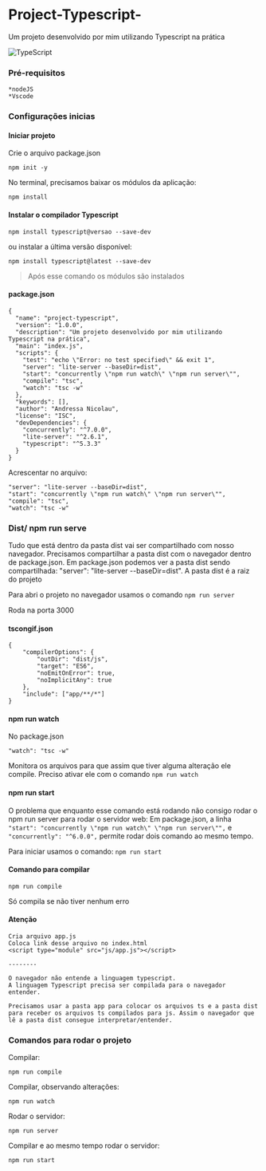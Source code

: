 # Project-Typescript-
Um projeto desenvolvido por mim utilizando Typescript na prática

![TypeScript](https://img.shields.io/badge/TypeScript-007ACC?style=for-the-badge&logo=typescript&logoColor=white)

### Pré-requisitos

    *nodeJS
    *Vscode

### Configurações inicias

#### Iniciar projeto

Crie o arquivo package.json

`npm init -y`

No terminal, precisamos baixar os módulos da aplicação:

`npm install`

#### Instalar o compilador Typescript

`npm install typescript@versao --save-dev`

ou instalar a última versão disponível:

`npm install typescript@latest --save-dev`

>Após esse comando os módulos são instalados

#### package.json
```
{
  "name": "project-typescript",
  "version": "1.0.0",
  "description": "Um projeto desenvolvido por mim utilizando Typescript na prática",
  "main": "index.js",
  "scripts": {
    "test": "echo \"Error: no test specified\" && exit 1",
    "server": "lite-server --baseDir=dist",
    "start": "concurrently \"npm run watch\" \"npm run server\"",
    "compile": "tsc",
    "watch": "tsc -w"
  },
  "keywords": [],
  "author": "Andressa Nicolau",
  "license": "ISC",
  "devDependencies": {
    "concurrently": "^7.0.0",
    "lite-server": "^2.6.1",
    "typescript": "^5.3.3"  
  }
}
```

Acrescentar no arquivo:
```
"server": "lite-server --baseDir=dist",
"start": "concurrently \"npm run watch\" \"npm run server\"",
"compile": "tsc",
"watch": "tsc -w"
```

### Dist/ npm run serve

Tudo que está dentro da pasta dist vai ser compartilhado com nosso navegador.
Precisamos compartilhar a pasta dist com o navegador dentro de package.json.
Em package.json podemos ver a pasta dist sendo compartilhada: "server": "lite-server --baseDir=dist".
A pasta dist é a raiz do projeto 

Para abri o projeto no navegador usamos o comando
`npm run server`

Roda na porta 3000

#### tscongif.json

    {
        "compilerOptions": {
            "outDir": "dist/js",
            "target": "ES6",
            "noEmitOnError": true,
            "noImplicitAny": true
        },
        "include": ["app/**/*"]
    }

#### npm run watch

No package.json 

`"watch": "tsc -w"`

Monitora os arquivos para que assim que tiver alguma alteração ele compile. Preciso ativar ele com o comando `npm run watch`

#### npm run start

O problema que enquanto esse comando está rodando não consigo rodar o npm run server para rodar o servidor web: Em package.json, a linha `"start": "concurrently \"npm run watch\" \"npm run server\"",` e `"concurrently": "^6.0.0",` permite rodar dois comando ao mesmo tempo. 

Para iniciar usamos o comando: `npm run start`

#### Comando para compilar

`npm run compile`

Só compila se não tiver nenhum erro

#### Atenção

    Cria arquivo app.js
    Coloca link desse arquivo no index.html
    <script type="module" src="js/app.js"></script>

    --------

    O navegador não entende a linguagem typescript.
    A linguagem Typescript precisa ser compilada para o navegador entender.

    Precisamos usar a pasta app para colocar os arquivos ts e a pasta dist para receber os arquivos ts compilados para js. Assim o navegador que lê a pasta dist consegue interpretar/entender.

### Comandos para rodar o projeto

Compilar:

`npm run compile`

Compilar, observando alterações:

`npm run watch`

Rodar o servidor:

`npm run server`

Compilar e ao mesmo tempo rodar o servidor:

`npm run start`






